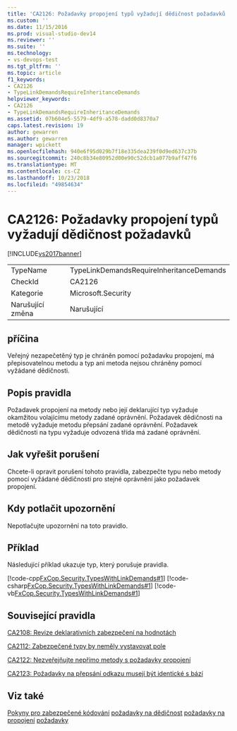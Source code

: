 ```yaml
---
title: 'CA2126: Požadavky propojení typů vyžadují dědičnost požadavků | Dokumentace Microsoftu'
ms.custom: ''
ms.date: 11/15/2016
ms.prod: visual-studio-dev14
ms.reviewer: ''
ms.suite: ''
ms.technology:
- vs-devops-test
ms.tgt_pltfrm: ''
ms.topic: article
f1_keywords:
- CA2126
- TypeLinkDemandsRequireInheritanceDemands
helpviewer_keywords:
- CA2126
- TypeLinkDemandsRequireInheritanceDemands
ms.assetid: 07b604e5-5579-4df9-a578-dadd0d8370a7
caps.latest.revision: 19
author: gewarren
ms.author: gewarren
manager: wpickett
ms.openlocfilehash: 940e6f95d029b7f18e335dea239f0d9ed637c37b
ms.sourcegitcommit: 240c8b34e80952d00e90c52dcb1a077b9aff47f6
ms.translationtype: MT
ms.contentlocale: cs-CZ
ms.lasthandoff: 10/23/2018
ms.locfileid: "49854634"
---
```

# <a name="ca2126-type-link-demands-require-inheritance-demands"></a>CA2126: Požadavky propojení typů vyžadují dědičnost požadavků
[!INCLUDE[vs2017banner](../includes/vs2017banner.md)]

|||
|-|-|
|TypeName|TypeLinkDemandsRequireInheritanceDemands|
|CheckId|CA2126|
|Kategorie|Microsoft.Security|
|Narušující změna|Narušující|

## <a name="cause"></a>příčina
 Veřejný nezapečetěný typ je chráněn pomocí požadavku propojení, má přepisovatelnou metodu a typ ani metoda nejsou chráněny pomocí vyžádané dědičnosti.

## <a name="rule-description"></a>Popis pravidla
 Požadavek propojení na metody nebo její deklarující typ vyžaduje okamžitou volajícímu metody zadané oprávnění. Požadavek dědičnosti na metodě vyžaduje metodu přepsání zadané oprávnění. Požadavek dědičnosti na typu vyžaduje odvozená třída má zadané oprávnění.

## <a name="how-to-fix-violations"></a>Jak vyřešit porušení
 Chcete-li opravit porušení tohoto pravidla, zabezpečte typu nebo metody pomocí vyžádané dědičnosti pro stejné oprávnění jako požadavek propojení.

## <a name="when-to-suppress-warnings"></a>Kdy potlačit upozornění
 Nepotlačujte upozornění na toto pravidlo.

## <a name="example"></a>Příklad
 Následující příklad ukazuje typ, který porušuje pravidla.

 [!code-cpp[FxCop.Security.TypesWithLinkDemands#1](../snippets/cpp/VS_Snippets_CodeAnalysis/FxCop.Security.TypesWithLinkDemands/cpp/FxCop.Security.TypesWithLinkDemands.cpp#1)]
 [!code-csharp[FxCop.Security.TypesWithLinkDemands#1](../snippets/csharp/VS_Snippets_CodeAnalysis/FxCop.Security.TypesWithLinkDemands/cs/FxCop.Security.TypesWithLinkDemands.cs#1)]
 [!code-vb[FxCop.Security.TypesWithLinkDemands#1](../snippets/visualbasic/VS_Snippets_CodeAnalysis/FxCop.Security.TypesWithLinkDemands/vb/FxCop.Security.TypesWithLinkDemands.vb#1)]

## <a name="related-rules"></a>Související pravidla
 [CA2108: Revize deklarativních zabezpečení na hodnotách](../code-quality/ca2108-review-declarative-security-on-value-types.md)

 [CA2112: Zabezpečené typy by neměly vystavovat pole](../code-quality/ca2112-secured-types-should-not-expose-fields.md)

 [CA2122: Nezveřejňujte nepřímo metody s požadavky propojení](../code-quality/ca2122-do-not-indirectly-expose-methods-with-link-demands.md)

 [CA2123: Požadavky na přepsání odkazu musejí být identické s bází](../code-quality/ca2123-override-link-demands-should-be-identical-to-base.md)

## <a name="see-also"></a>Viz také
 [Pokyny pro zabezpečené kódování](http://msdn.microsoft.com/library/4f882d94-262b-4494-b0a6-ba9ba1f5f177) [požadavky na dědičnost](http://msdn.microsoft.com/en-us/28b9adbb-8f08-4f10-b856-dbf59eb932d9) [požadavky na propojení](http://msdn.microsoft.com/library/a33fd5f9-2de9-4653-a4f0-d9df25082c4d) [požadavky](http://msdn.microsoft.com/en-us/e5283e28-2366-4519-b27d-ef5c1ddc1f48)



